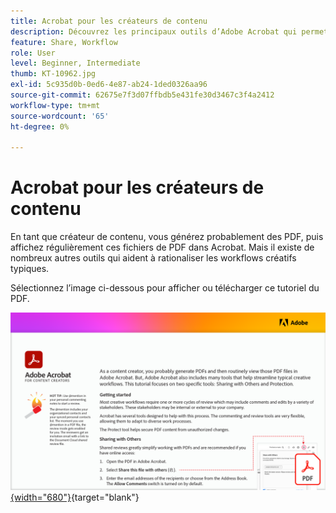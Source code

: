 ```yaml
---
title: Acrobat pour les créateurs de contenu
description: Découvrez les principaux outils d’Adobe Acrobat qui permettent de rationaliser les workflows créatifs
feature: Share, Workflow
role: User
level: Beginner, Intermediate
thumb: KT-10962.jpg
exl-id: 5c935d0b-0ed6-4e87-ab24-1ded0326aa96
source-git-commit: 62675e7f3d07ffbdb5e431fe30d3467c3f4a2412
workflow-type: tm+mt
source-wordcount: '65'
ht-degree: 0%

---
```


# Acrobat pour les créateurs de contenu

En tant que créateur de contenu, vous générez probablement des PDF, puis affichez régulièrement ces fichiers de PDF dans Acrobat. Mais il existe de nombreux autres outils qui aident à rationaliser les workflows créatifs typiques.

Sélectionnez l’image ci-dessous pour afficher ou télécharger ce tutoriel du PDF.

[![Image de la première page du tutoriel](assets/Acrobatforcontentcreators.png){width="680"}](assets/Acrobat-for-Content-Creators.pdf){target="blank"}
